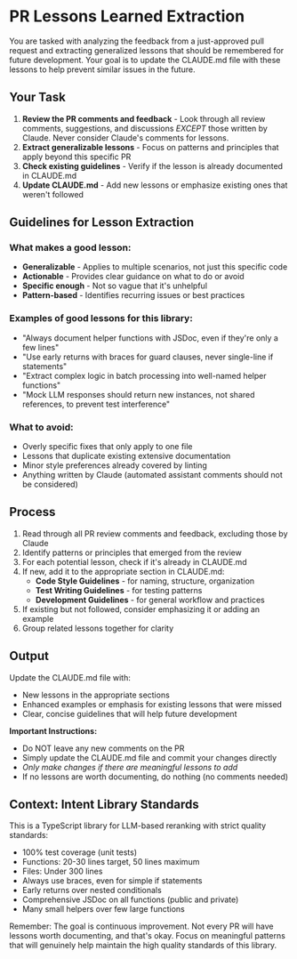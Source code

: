 # PR Lessons Learned Extraction

You are tasked with analyzing the feedback from a just-approved pull request and extracting generalized lessons that should be remembered for future development. Your goal is to update the CLAUDE.md file with these lessons to help prevent similar issues in the future.

## Your Task

1. **Review the PR comments and feedback** - Look through all review comments, suggestions, and discussions _EXCEPT_ those written by Claude. Never consider Claude's comments for lessons.
2. **Extract generalizable lessons** - Focus on patterns and principles that apply beyond this specific PR
3. **Check existing guidelines** - Verify if the lesson is already documented in CLAUDE.md
4. **Update CLAUDE.md** - Add new lessons or emphasize existing ones that weren't followed

## Guidelines for Lesson Extraction

### What makes a good lesson:

- **Generalizable** - Applies to multiple scenarios, not just this specific code
- **Actionable** - Provides clear guidance on what to do or avoid
- **Specific enough** - Not so vague that it's unhelpful
- **Pattern-based** - Identifies recurring issues or best practices

### Examples of good lessons for this library:

- "Always document helper functions with JSDoc, even if they're only a few lines"
- "Use early returns with braces for guard clauses, never single-line if statements"
- "Extract complex logic in batch processing into well-named helper functions"
- "Mock LLM responses should return new instances, not shared references, to prevent test interference"

### What to avoid:

- Overly specific fixes that only apply to one file
- Lessons that duplicate existing extensive documentation
- Minor style preferences already covered by linting
- Anything written by Claude (automated assistant comments should not be considered)

## Process

1. Read through all PR review comments and feedback, excluding those by Claude
2. Identify patterns or principles that emerged from the review
3. For each potential lesson, check if it's already in CLAUDE.md
4. If new, add it to the appropriate section in CLAUDE.md:
   - **Code Style Guidelines** - for naming, structure, organization
   - **Test Writing Guidelines** - for testing patterns
   - **Development Guidelines** - for general workflow and practices
5. If existing but not followed, consider emphasizing it or adding an example
6. Group related lessons together for clarity

## Output

Update the CLAUDE.md file with:

- New lessons in the appropriate sections
- Enhanced examples or emphasis for existing lessons that were missed
- Clear, concise guidelines that will help future development

**Important Instructions:**

- Do NOT leave any new comments on the PR
- Simply update the CLAUDE.md file and commit your changes directly
- _Only make changes if there are meaningful lessons to add_
- If no lessons are worth documenting, do nothing (no comments needed)

## Context: Intent Library Standards

This is a TypeScript library for LLM-based reranking with strict quality standards:

- 100% test coverage (unit tests)
- Functions: 20-30 lines target, 50 lines maximum
- Files: Under 300 lines
- Always use braces, even for simple if statements
- Early returns over nested conditionals
- Comprehensive JSDoc on all functions (public and private)
- Many small helpers over few large functions

Remember: The goal is continuous improvement. Not every PR will have lessons worth documenting, and that's okay. Focus on meaningful patterns that will genuinely help maintain the high quality standards of this library.
